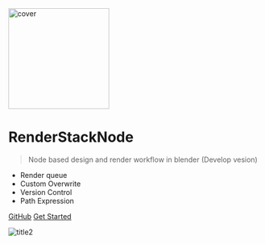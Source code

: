 <!-- _coverpage.md -->

<img src="media/logo/logo no_text.svg" alt="cover" width="200px" />

# **RenderStackNode**

> Node based design and render workflow in blender (Develop vesion)

+ Render queue
+ Custom Overwrite
+ Version Control
+ Path Expression

[GitHub](https://github.com/atticus-lv/RenderStackNode)
[Get Started](/Intro.md)

![title2](media/img/title2.png)




